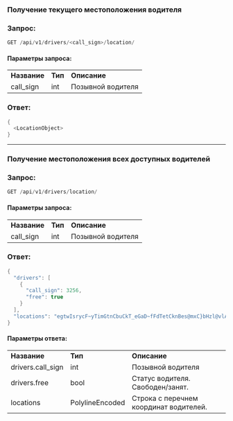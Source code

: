 ### Получение текущего местоположения водителя

### Запрос:

```java
GET /api/v1/drivers/<call_sign>/location/
```

#### Параметры запроса:

|     |     |     |
| --- | --- | --- |
| **Название** | **Тип** | **Описание** |
| call_sign | int | Позывной водителя |

### Ответ:

```java
{
  <LocationObject>
}
```

* * *

### Получение местоположения всех доступных водителей

### Запрос:

```java
GET /api/v1/drivers/location/
```

#### Параметры запроса:

|     |     |     |
| --- | --- | --- |
| **Название** | **Тип** | **Описание** |
| call_sign | int | Позывной водителя |

### Ответ:

```java
{
  "drivers": [
    {
      "call_sign": 3256,
      "free": true
    }
  ],
  "locations": "egtwIsrycF~yTimGtnCbuCkT_eGaD~fFdTetCknBes@mxC}bHzl@vlAd~g@h|Oyn_@owCidQZzmLaC``G_rpAvaE~vhAaxHhmJu~@uqAiyNg_@buM{x@u|DxLdhDo_BokG`FxsGznCk{@}g@qhI_hXhmKbbXxYlQicAfF{|BpgSelHw{RxnB~hD|uHswBffBucFahBpaDjl@o\\dCs@ceDp~\\p{Fii_@{kFlv@"
}
```

#### Параметры ответа:

|     |     |     |
| --- | --- | --- |
| **Название** | **Тип** | **Описание** |
| drivers.call_sign | int | Позывной водителя |
| drivers.free | bool | Статус водителя. Свободен/занят. |
| locations | PolylineEncoded | Строка с перечнем координат водителей. |